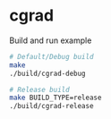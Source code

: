 # cgrad

Build and run example
```sh
# Default/Debug build
make
./build/cgrad-debug

# Release build
make BUILD_TYPE=release
./build/cgrad-release
```
